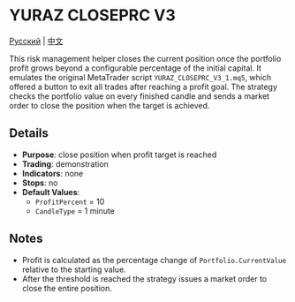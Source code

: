 # YURAZ CLOSEPRC V3
[Русский](README_ru.md) | [中文](README_cn.md)

This risk management helper closes the current position once the portfolio profit grows beyond a configurable percentage of the initial capital. It emulates the original MetaTrader script `YURAZ_CLOSEPRC_V3_1.mq5`, which offered a button to exit all trades after reaching a profit goal. The strategy checks the portfolio value on every finished candle and sends a market order to close the position when the target is achieved.

## Details

- **Purpose**: close position when profit target is reached
- **Trading**: demonstration
- **Indicators**: none
- **Stops**: no
- **Default Values**:
  - `ProfitPercent` = 10
  - `CandleType` = 1 minute

## Notes

- Profit is calculated as the percentage change of `Portfolio.CurrentValue` relative to the starting value.
- After the threshold is reached the strategy issues a market order to close the entire position.
